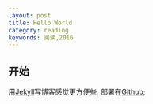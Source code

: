 ```yaml
---
layout: post
title: Hello World
category: reading
keywords: 阅读,2016
---
```

## 开始

用[Jekyll](http://jekyllrb.com/)写博客感觉更方便些;
部署在[Github](https://pages.github.com);
